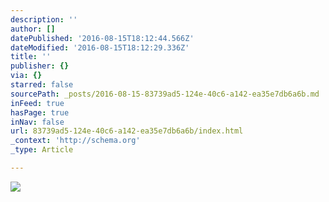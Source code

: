 ```yaml
---
description: ''
author: []
datePublished: '2016-08-15T18:12:44.566Z'
dateModified: '2016-08-15T18:12:29.336Z'
title: ''
publisher: {}
via: {}
starred: false
sourcePath: _posts/2016-08-15-83739ad5-124e-40c6-a142-ea35e7db6a6b.md
inFeed: true
hasPage: true
inNav: false
url: 83739ad5-124e-40c6-a142-ea35e7db6a6b/index.html
_context: 'http://schema.org'
_type: Article

---
```

![](https://the-grid-user-content.s3-us-west-2.amazonaws.com/bd76fbd7-f55d-4e55-ac45-04a92a992e41.jpg)